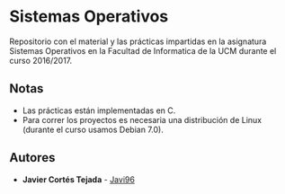 # Sistemas Operativos
Repositorio con el material y las prácticas impartidas en la asignatura Sistemas Operativos en la Facultad de Informatica de la UCM durante el curso 2016/2017.

## Notas
+ Las prácticas están implementadas en C.
+ Para correr los proyectos es necesaria una distribución de Linux (durante el curso usamos Debian 7.0).

## Autores
* **Javier Cortés Tejada** - [Javi96](https://github.com/Javi96)
